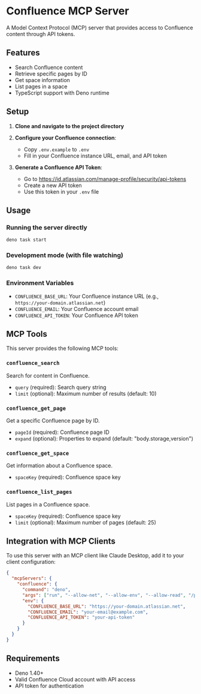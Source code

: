 # Confluence MCP Server

A Model Context Protocol (MCP) server that provides access to Confluence content through API tokens.

## Features

- Search Confluence content
- Retrieve specific pages by ID
- Get space information
- List pages in a space
- TypeScript support with Deno runtime

## Setup

1. **Clone and navigate to the project directory**

2. **Configure your Confluence connection**:
   - Copy `.env.example` to `.env`
   - Fill in your Confluence instance URL, email, and API token

3. **Generate a Confluence API Token**:
   - Go to https://id.atlassian.com/manage-profile/security/api-tokens
   - Create a new API token
   - Use this token in your `.env` file

## Usage

### Running the server directly
```bash
deno task start
```

### Development mode (with file watching)
```bash
deno task dev
```

### Environment Variables

- `CONFLUENCE_BASE_URL`: Your Confluence instance URL (e.g., `https://your-domain.atlassian.net`)
- `CONFLUENCE_EMAIL`: Your Confluence account email
- `CONFLUENCE_API_TOKEN`: Your Confluence API token

## MCP Tools

This server provides the following MCP tools:

### `confluence_search`
Search for content in Confluence.
- `query` (required): Search query string
- `limit` (optional): Maximum number of results (default: 10)

### `confluence_get_page`
Get a specific Confluence page by ID.
- `pageId` (required): Confluence page ID
- `expand` (optional): Properties to expand (default: "body.storage,version")

### `confluence_get_space`
Get information about a Confluence space.
- `spaceKey` (required): Confluence space key

### `confluence_list_pages`
List pages in a Confluence space.
- `spaceKey` (required): Confluence space key
- `limit` (optional): Maximum number of pages (default: 25)

## Integration with MCP Clients

To use this server with an MCP client like Claude Desktop, add it to your client configuration:

```json
{
  "mcpServers": {
    "confluence": {
      "command": "deno",
      "args": ["run", "--allow-net", "--allow-env", "--allow-read", "/path/to/confluence-mcp-server/src/index.ts"],
      "env": {
        "CONFLUENCE_BASE_URL": "https://your-domain.atlassian.net",
        "CONFLUENCE_EMAIL": "your-email@example.com",
        "CONFLUENCE_API_TOKEN": "your-api-token"
      }
    }
  }
}
```

## Requirements

- Deno 1.40+
- Valid Confluence Cloud account with API access
- API token for authentication